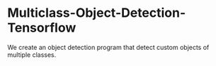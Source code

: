# Multiclass-Object-Detection-Tensorflow
We create an object detection program that detect custom objects of multiple classes.

